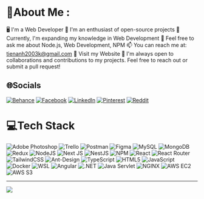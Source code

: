 # 💫About Me :
🖥️ I'm a Web Developer
🌱 I'm an enthusiast of open-source projects
🔭 Currently, I'm expanding my knowledge in Web Development
💬 Feel free to ask me about Node.js, Web Development, NPM
📫 You can reach me at: tienanh2003k@gmail.com
📌 Visit my Website
🤝 I'm always open to collaborations and contributions to my projects. Feel free to reach out or submit a pull request!


## 🌐Socials
[![Behance](https://img.shields.io/badge/Behance-1769ff?logo=behance&logoColor=white)](https://behance.net/ntasports) [![Facebook](https://img.shields.io/badge/Facebook-%231877F2.svg?logo=Facebook&logoColor=white)](https://facebook.com/nguyentienanhfchy/) [![LinkedIn](https://img.shields.io/badge/LinkedIn-%230077B5.svg?logo=linkedin&logoColor=white)](https://linkedin.com/in/ntasports) [![Pinterest](https://img.shields.io/badge/Pinterest-%23E60023.svg?logo=Pinterest&logoColor=white)](https://pinterest.com/ntasports) [![Reddit](https://img.shields.io/badge/Reddit-%23FF4500.svg?logo=Reddit&logoColor=white)](https://reddit.com/user/ntasports) 

# 💻Tech Stack
![Adobe Photoshop](https://img.shields.io/badge/adobephotoshop-%2331A8FF.svg?style=for-the-badge&logo=adobephotoshop&logoColor=white) ![Trello](https://img.shields.io/badge/Trello-%23026AA7.svg?style=for-the-badge&logo=Trello&logoColor=white) ![Postman](https://img.shields.io/badge/Postman-FF6C37?style=for-the-badge&logo=postman&logoColor=white) 	![Figma](https://img.shields.io/badge/figma-%23F24E1E.svg?style=for-the-badge&logo=figma&logoColor=white) ![MySQL](https://img.shields.io/badge/mysql-%2300f.svg?style=for-the-badge&logo=mysql&logoColor=white) ![MongoDB](https://img.shields.io/badge/MongoDB-%234ea94b.svg?style=for-the-badge&logo=mongodb&logoColor=white) ![Redux](https://img.shields.io/badge/redux-%23593d88.svg?style=for-the-badge&logo=redux&logoColor=white) ![NodeJS](https://img.shields.io/badge/node.js-6DA55F?style=for-the-badge&logo=node.js&logoColor=white) ![Next JS](https://img.shields.io/badge/Next-black?style=for-the-badge&logo=next.js&logoColor=white) ![NestJS](https://img.shields.io/badge/nestjs-%23E0234E.svg?style=for-the-badge&logo=nestjs&logoColor=white) ![NPM](https://img.shields.io/badge/NPM-%23000000.svg?style=for-the-badge&logo=npm&logoColor=white) ![React](https://img.shields.io/badge/react-%2320232a.svg?style=for-the-badge&logo=react&logoColor=%2361DAFB) ![React Router](https://img.shields.io/badge/React_Router-CA4245?style=for-the-badge&logo=react-router&logoColor=white) ![TailwindCSS](https://img.shields.io/badge/tailwindcss-%2338B2AC.svg?style=for-the-badge&logo=tailwind-css&logoColor=white) ![Ant-Design](https://img.shields.io/badge/-AntDesign-%230170FE?style=for-the-badge&logo=ant-design&logoColor=white) ![TypeScript](https://img.shields.io/badge/typescript-%23007ACC.svg?style=for-the-badge&logo=typescript&logoColor=white) ![HTML5](https://img.shields.io/badge/html5-%23E34F26.svg?style=for-the-badge&logo=html5&logoColor=white) ![JavaScript](https://img.shields.io/badge/javascript-%23323330.svg?style=for-the-badge&logo=javascript&logoColor=%23F7DF1E)
![Docker](https://img.shields.io/badge/docker-%230db7ed.svg?style=for-the-badge&logo=docker&logoColor=white)
![WSL](https://img.shields.io/badge/WSL2-ubuntu-%23E95420?style=for-the-badge&logo=ubuntu&logoColor=white)
![Angular](https://img.shields.io/badge/angular-%23DD0031.svg?style=for-the-badge&logo=angular&logoColor=white)
![.NET](https://img.shields.io/badge/.NET-512BD4?style=for-the-badge&logo=dotnet&logoColor=white)
![Java Servlet](https://img.shields.io/badge/servlet-%23E44D26.svg?style=for-the-badge&logo=java&logoColor=white)
![NGINX](https://img.shields.io/badge/nginx-%23009639.svg?style=for-the-badge&logo=nginx&logoColor=white)
![AWS EC2](https://img.shields.io/badge/AWS%20EC2-232F3E?style=for-the-badge&logo=amazon-aws&logoColor=white)
![AWS S3](https://img.shields.io/badge/AWS%20S3-569A31?style=for-the-badge&logo=amazon-aws&logoColor=white)




---
[![](https://visitcount.itsvg.in/api?id=tienanh2003k@gmail.com&icon=0&color=0)](https://visitcount.itsvg.in)
